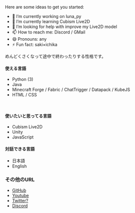 Here are some ideas to get you started:

- 🔭 I’m currently working on luna_py
- 🌱 I’m currently learning Cubism Live2D
- 🤔 I’m looking for help with improve my Live2D model
- 📫 How to reach me: Discord / GMail
- 😄 Pronouns: any
- ⚡ Fun fact: saki×ichika

めんどくさくなって途中で終わったりする性格です。<br/>

#### 使える言語
- Python (3)
- Java
- Minecraft Forge / Fabric / ChatTrigger / Datapack / KubeJS
- HTML / CSS 
<br/>

#### 使いたいと思ってる言語
- Cubism Live2D
- Unity
- JavaScript

#### 対話できる言語
- 日本語
- English

### その他のURL
- [GitHub](https://github.com/luna724)
- [Youtube](https://www.youtube.com/@%E6%98%9F%E4%B9%83%E3%82%8B%E3%81%AA)
- [Twitter?](https://x.com/luna__k1bych724)
- [Discord](https://discordapp.com/users/1123616332349452288)
